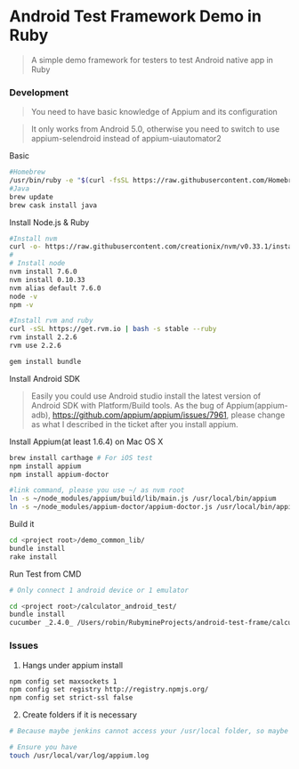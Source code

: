 # Android Test Framework Demo in Ruby
> A simple demo framework for testers to test Android native app in Ruby

### Development
> You need to have basic knowledge of Appium and its configuration

> It only works from Android 5.0, otherwise you need to switch to use appium-selendroid instead of appium-uiautomator2

Basic
```bash
#Homebrew
/usr/bin/ruby -e "$(curl -fsSL https://raw.githubusercontent.com/Homebrew/install/master/install)"
#Java
brew update
brew cask install java
```

Install Node.js & Ruby
```bash
#Install nvm
curl -o- https://raw.githubusercontent.com/creationix/nvm/v0.33.1/install.sh | bash
#
# Install node
nvm install 7.6.0
nvm install 0.10.33
nvm alias default 7.6.0
node -v
npm -v

#Install rvm and ruby
curl -sSL https://get.rvm.io | bash -s stable --ruby
rvm install 2.2.6
rvm use 2.2.6

gem install bundle
```

Install Android SDK
> Easily you could use Android studio install the latest version of Android SDK with Platform/Build tools. 
As the bug of Appium(appium-adb), https://github.com/appium/appium/issues/7961, please change as what I described in the ticket after you install appium.

Install Appium(at least 1.6.4) on Mac OS X
```bash
brew install carthage # For iOS test
npm install appium
npm install appium-doctor

#link command, please you use ~/ as nvm root
ln -s ~/node_modules/appium/build/lib/main.js /usr/local/bin/appium
ln -s ~/node_modules/appium-doctor/appium-doctor.js /usr/local/bin/appium-doctor
```

Build it
```bash
cd <project root>/demo_common_lib/
bundle install
rake install
```

Run Test from CMD
```bash
# Only connect 1 android device or 1 emulator

cd <project root>/calculator_android_test/
bundle install
cucumber _2.4.0_ /Users/robin/RubymineProjects/android-test-frame/calculator_android_test/features --format pretty --format html --out report.html --tags @regression --verbose --color -r features
```

### Issues
1. Hangs under appium install
```bash
npm config set maxsockets 1
npm config set registry http://registry.npmjs.org/
npm config set strict-ssl false

```
2. Create folders if it is necessary
```bash
# Because maybe jenkins cannot access your /usr/local folder, so maybe you need to create it by your self

# Ensure you have
touch /usr/local/var/log/appium.log
```